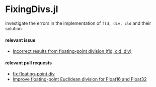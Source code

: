 # FixingDivs.jl
investigate the errors in the implementation of `fld, div, cld` and their solution

#### relevant issue
- [Incorrect results from floating-point division (fld, cld, div)](https://github.com/JuliaLang/julia/issues/49450)
#### relevant pull requests
- [fix floating-point div](https://github.com/JuliaLang/julia/pull/49561)
- [Improve floating-point Euclidean division for Float16 and Float32](https://github.com/JuliaLang/julia/pull/49637)

